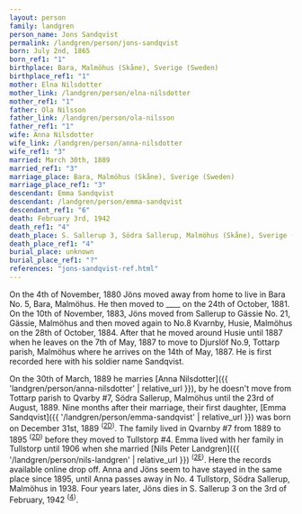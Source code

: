 ```yaml
---
layout: person
family: landgren
person_name: Jons Sandqvist
permalink: /landgren/person/jons-sandqvist
born: July 2nd, 1865
born_ref1: "1"
birthplace: Bara, Malmöhus (Skåne), Sverige (Sweden)
birthplace_ref1: "1"
mother: Elna Nilsdotter
mother_link: /landgren/person/elna-nilsdotter
mother_ref1: "1"
father: Ola Nilsson
father_link: /landgren/person/ola-nilsson
father_ref1: "1"
wife: Anna Nilsdotter
wife_link: /landgren/person/anna-nilsdotter
wife_ref1: "3"
married: March 30th, 1889
married_ref1: "3"
marriage_place: Bara, Malmöhus (Skåne), Sverige (Sweden)
marriage_place_ref1: "3"
descendant: Emma Sandqvist
descendant: /landgren/person/emma-sandqvist
descendant_ref1: "6"
death: February 3rd, 1942
death_ref1: "4"
death_place: S. Sallerup 3, Södra Sallerup, Malmöhus (Skåne), Sverige (Sweden)
death_place_ref1: "4"
burial_place: unknown
burial_place_ref1: "?"
references: "jons-sandqvist-ref.html"
---
```

On the 4th of November, 1880 Jöns moved away from home to live in Bara No. 5, Bara, Malmöhus. He then moved to ____ on the 24th of October, 1881. On the 10th of November, 1883, Jöns moved from Sallerup to Gässie No. 21, Gässie, Malmöhus and then moved again to No.8 Kvarnby, Husie, Malmöhus on the 28th of October, 1884. After that he moved around Husie until 1887 when he leaves on the 7th of May, 1887 to move to Djurslöf No.9, Tottarp parish, Malmöhus where he arrives on the 14th of May, 1887. He is first recorded here with his soldier name Sandqvist.

On the 30th of March, 1889 he marries [Anna Nilsdotter]({{ 'landgren/person/anna-nilsdotter' | relative_url }}), by he doesn't move from Tottarp parish to Qvarby #7, Södra Sallerup, Malmöhus until the 23rd of August, 1889. Nine months after their marriage, their first daughter, [Emma Sandqvist]({{ '/landgren/person/emma-sandqvist' | relative_url }}) was born on December 31st, 1889 <sup>([2D](#2D))</sup>. The family lived in Qvarnby #7 from 1889 to 1895 <sup>([2D](#2D))</sup> before they moved to Tullstorp #4. Emma lived with her family in Tullstorp until 1906 when she married [Nils Peter Landgren]({{ '/landgren/person/nils-landgren' | relative_url }}) <sup>([2E](#2E))</sup>. Here the records available online drop off. Anna and Jöns seem to have stayed in the same place since 1895, until Anna passes away in No. 4 Tullstorp, Södra Sallerup, Malmöhus in 1938. Four years later, Jöns dies in S. Sallerup 3 on the 3rd of February, 1942 <sup>([4](#4))</sup>.
